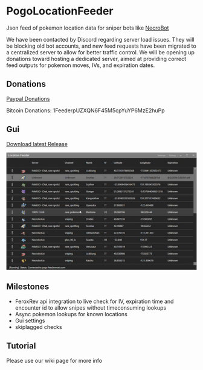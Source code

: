 # PogoLocationFeeder
Json feed of pokemon location data for sniper bots like [NecroBot](https://github.com/NECROBOTIO/NecroBot)

We have been contacted by Discord regarding server load issues. They will be blocking old bot accounts, and new feed requests have been migrated to a centralized server to allow for better traffic control. We will be opening up donations toward hosting a dedicated server, aimed at providing correct feed outputs for pokemon moves, IVs, and expiration dates.

## Donations
[Paypal Donations](https://www.paypal.com/en_US/cgi-bin/webscr?cmd=_s-xclick&hosted_button_id=QZCKGUUQ9RYPY)

Bitcoin Donations: 1FeederpUZXQN6F45M5cpYuYP6MzE2huPp

## Gui
[Download latest Release](https://github.com/5andr0/PogoLocationFeeder/releases/latest "5andr0/PogoLocationFeeder/releases/latest")

![Gui](resources/gui.gif "Pressing Shift, Command and ALt arrows draws single double lines or erases")

## Milestones
- FeroxRev api integration to live check for IV, expiration time and encounter id to allow snipes without timeconsuming lookups
- Async pokemon lookups for known locations
- Gui settings
- skiplagged checks

## Tutorial
Please use our wiki page for more info
